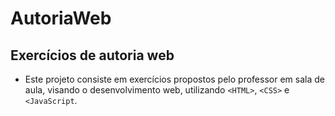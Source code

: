 # AutoriaWeb
## Exercícios de autoria web
- Este projeto consiste em exercícios propostos pelo professor em sala de aula, visando o desenvolvimento web, utilizando `<HTML>`, `<CSS>` e `<JavaScript`.

